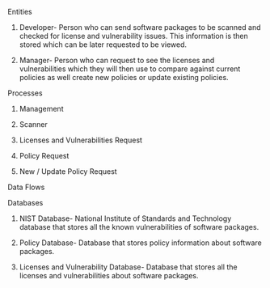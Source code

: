 Entities

  1) Developer- Person who can send software packages to be scanned and checked for license and vulnerability issues. This information is
  then stored which can be later requested to be viewed.
  
  2) Manager- Person who can request to see the licenses and vulnerabilities which they will then use to compare against current policies
  as well create new policies or update existing policies.
  
 
Processes

  1) Management
  
  2) Scanner
  
  3) Licenses and Vulnerabilities Request
  
  4) Policy Request
  
  5) New / Update Policy Request
  
  
Data Flows
  
Databases

  1) NIST Database- National Institute of Standards and Technology database that stores all the known vulnerabilities of software     packages.
 
  2) Policy Database- Database that stores policy information about software packages.
  
  3) Licenses and Vulnerability Database- Database that stores all the licenses and vulnerabilities about software packages.
 
